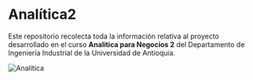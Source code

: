 # Analítica2
Este repositorio recolecta toda la información relativa al proyecto desarrollado en el curso **Analítica para Negocios 2** del Departamento de Ingeniería Industrial de la Universidad de Antioquia.

![Analítica](https://datascientest.com/es/files/2020/11/illu_machine_learning_blog-19.png)
